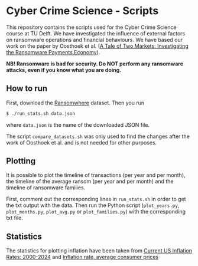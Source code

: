 # Cyber Crime Science - Scripts

This repository contains the scripts used for the Cyber Crime Science course at TU Delft. We have investigated the influence of external factors on ransomware operations and financial behaviours. We have based our work on the paper by Oosthoek et al. ([A Tale of Two Markets: Investigating the Ransomware Payments Economy](https://dl.acm.org/doi/10.1145/3582489)).

**NB! Ransomware is bad for security. Do NOT perform any ransomware attacks, even if you know what you are doing.**

## How to run

First, download the [Ransomwhere](https://ransomwhe.re/) dataset. Then you run

```bash
$ ./run_stats.sh data.json
```

where `data.json` is the name of the downloaded JSON file.

The script `compare_datasets.sh` was only used to find the changes after the work of Oosthoek et al. and is not needed for other purposes.

## Plotting

It is possible to plot the timeline of transactions (per year and per month), the timeline of the average ransom (per year and per month) and the timeline of ransomware families.

First, comment out the corresponding lines in `run_stats.sh` in order to get the txt output with the data. Then run the Python script (`plot_years.py`, `plot_months.py`, `plot_avg.py` or `plot_families.py`) with the corresponding txt file.

## Statistics

The statistics for plotting inflation have been taken from [Current US Inflation Rates: 2000-2024](https://www.usinflationcalculator.com/inflation/current-inflation-rates/) and [Inflation rate, average consumer prices](https://www.imf.org/external/datamapper/PCPIPCH@WEO/WEOWORLD)

